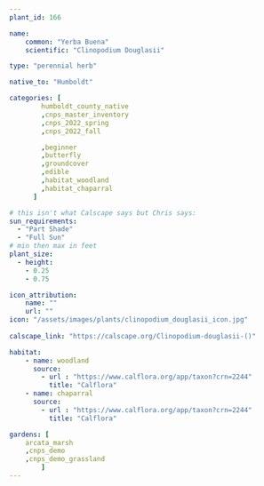 ```yaml
---
plant_id: 166 

name: 
    common: "Yerba Buena" 
    scientific: "Clinopodium Douglasii"  

type: "perennial herb"

native_to: "Humboldt" 

categories: [
        humboldt_county_native
        ,cnps_master_inventory
        ,cnps_2022_spring
        ,cnps_2022_fall

        ,beginner
        ,butterfly
        ,groundcover
        ,edible
        ,habitat_woodland
        ,habitat_chaparral
      ]

# this isn't what Calscape says but Chris says:
sun_requirements:
  - "Part Shade"
  - "Full Sun"
# min then max in feet
plant_size:
  - height: 
    - 0.25 
    - 0.75

icon_attribution: 
    name: ""
    url: ""
icon: "/assets/images/plants/clinopodium_douglasii_icon.jpg"
 
calscape_link: "https://calscape.org/Clinopodium-douglasii-()"

habitat: 
    - name: woodland
      source: 
        - url : "https://www.calflora.org/app/taxon?crn=2244"
          title: "Calflora"
    - name: chaparral
      source: 
        - url : "https://www.calflora.org/app/taxon?crn=2244"
          title: "Calflora"

gardens: [ 
    arcata_marsh
    ,cnps_demo
    ,cnps_demo_grassland
        ]
---
```

